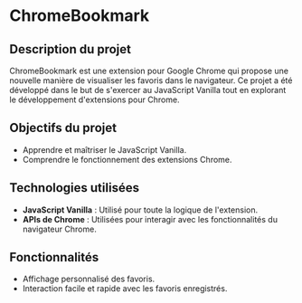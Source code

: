 # ChromeBookmark

## Description du projet

ChromeBookmark est une extension pour Google Chrome qui propose une nouvelle manière de visualiser les favoris dans le navigateur. Ce projet a été développé dans le but de s'exercer au JavaScript Vanilla tout en explorant le développement d'extensions pour Chrome.

## Objectifs du projet

- Apprendre et maîtriser le JavaScript Vanilla.
- Comprendre le fonctionnement des extensions Chrome.

## Technologies utilisées

- **JavaScript Vanilla** : Utilisé pour toute la logique de l'extension.
- **APIs de Chrome** : Utilisées pour interagir avec les fonctionnalités du navigateur Chrome.

## Fonctionnalités

- Affichage personnalisé des favoris.
- Interaction facile et rapide avec les favoris enregistrés.
